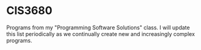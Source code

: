 # CIS3680
Programs from my "Programming Software Solutions" class. I will update this list periodically as we continually create new and increasingly complex programs.
